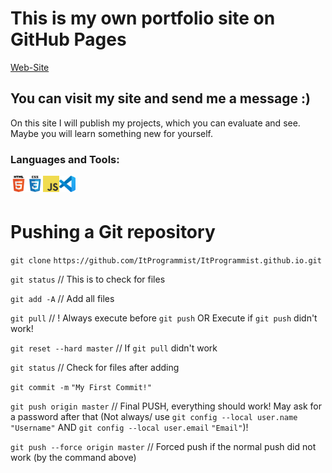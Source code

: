 # This is my own portfolio site on GitHub Pages
<a href="https://itprogrammist.github.io/">Web-Site</a>

## You can visit my site and send me a message :)
On this site I will publish my projects, which you can evaluate and see. Maybe you will learn something new for yourself.


### Languages and Tools:
<img align="left" alt="HTML5" width="26px" src="https://raw.githubusercontent.com/github/explore/80688e429a7d4ef2fca1e82350fe8e3517d3494d/topics/html/html.png" />
<img align="left" alt="CSS3" width="26px" src="https://raw.githubusercontent.com/github/explore/80688e429a7d4ef2fca1e82350fe8e3517d3494d/topics/css/css.png" />
<img align="left" alt="JavaScript" width="26px" src="https://raw.githubusercontent.com/github/explore/80688e429a7d4ef2fca1e82350fe8e3517d3494d/topics/javascript/javascript.png" />
<img align="left" alt="Visual Studio Code" width="26px" src="https://raw.githubusercontent.com/github/explore/80688e429a7d4ef2fca1e82350fe8e3517d3494d/topics/visual-studio-code/visual-studio-code.png" /><br /><br />

# Pushing a Git repository
`git clone`  `https://github.com/ItProgrammist/ItProgrammist.github.io.git`


`git status` // This is to check for files

`git add -A` // Add all files

`git pull` // ! Always execute before `git push` OR Execute if `git push` didn't work!

`git reset --hard master` // If `git pull` didn't work

`git status` // Check for files after adding

`git commit -m`  `"My First Commit!"`

`git push origin master` // Final PUSH, everything should work! May ask for a password after that (Not always/ use `git config --local user.name` `"Username"` AND `git config --local user.email` `"Email"`)!

`git push --force origin master` // Forced push if the normal push did not work (by the command above)
